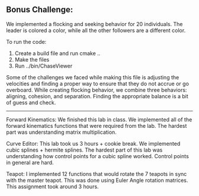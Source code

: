 <h2>Bonus Challenge:</h2>

We implemented a flocking and seeking behavior for 20 individuals. The leader is colored a color, while all the other followers are a different color. 

To run the code:
<ol>
<li>Create a build file and run cmake ..</li>
<li>Make the files</li>
<li>Run ../bin/ChaseViewer</li>
</ol>

Some of the challenges we faced while making this file is adjusting the velocities and finding a proper way to ensure that they do not accrue or go overboard. While creating flocking behavior, we combine three behaviors: aligning, cohesion, and separation. Finding the appropriate balance is a bit of guess and check.

<hr>

Forward Kinematics:
We finished this lab in class. We implemented all of the forward kinematics functions that were required from the lab. The hardest part was understanding matrix multiplication.

Curve Editor:
This lab took us 3 hours + cookie break. We implemented cubic splines + hermite splines. The hardest part of this lab was understanding how control points for a cubic spline worked. Control points in general are hard. 

Teapot:
I implemented 12 functions that would rotate the 7 teapots in sync with the master teapot. This was done using Euler Angle rotation matrices. This assignment took around 3 hours.
